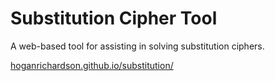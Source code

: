 # Substitution Cipher Tool

A web-based tool for assisting in solving substitution ciphers.

[hoganrichardson.github.io/substitution/](https://hoganrichardson.github.io/substitution/)
